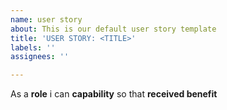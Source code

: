 ```yaml
---
name: user story
about: This is our default user story template
title: 'USER STORY: <TITLE>'
labels: ''
assignees: ''

---
```


As a **role** i can  **capability** so that **received benefit**

